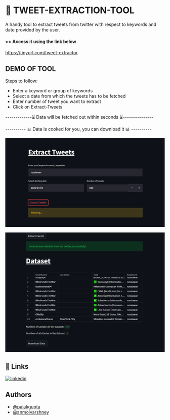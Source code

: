 
# 💬 TWEET-EXTRACTION-TOOL

A handy tool to extract tweets from twitter with respect to keywords and date provided by the user.


#### >> Access it using the link below
https://tinyurl.com/tweet-extractor


## DEMO OF TOOL

Steps to follow:
- Enter a keyword or group of keywords
- Select a date from which the tweets has to be fetched
- Enter number of tweet you want to extract
- Click on Extract-Tweets


-------------⌛ Data will be fetched out within seconds ⌛---------------

---------- 📊  Data is cooked for you, you can download it 📊 ----------



![Snapshot](https://github.com/Code-with-Palak/Tweets-Extractor/blob/main/tweets_webapp.png)



![Snapshot](https://github.com/Code-with-Palak/Tweets-Extractor/blob/main/tweets_webapp2.png)

## 🔗 Links
[![linkedin](https://img.shields.io/badge/Palak_gupta-0A66C2?style=for-the-badge&logo=linkedin&logoColor=white)](www.linkedin.com/in/palak-gupta-)


## Authors

- [@palakgupta](https://github.com/Code-with-Palak)
- [@anmolvarshney](https://github.com/anmol-varshney)


